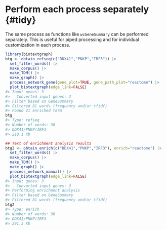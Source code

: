 

# Perform each process separately {#tidy}

The same process as functions like `wcGeneSummary` can be performed separately. This is useful for piped processing and for individual customization in each process.


```r
library(biotextgraph)
btg <- obtain_refseq(c("DDX41","PNKP","IRF3")) |>
  set_filter_words() |>
  make_corpus() |>
  make_TDM() |>
  make_graph() |>
  process_network_gene(gene_plot=TRUE, gene_path_plot="reactome") |>
  plot_biotextgraph(edge_link=FALSE)
#> Input genes: 3
#>   Converted input genes: 3
#> Filter based on GeneSummary
#> Filtered 81 words (frequency and/or tfidf)
#> Found 21 enriched term
btg
#> Type: refseq
#> Number of words: 30
#> DDX41/PNKP/IRF3
#> 218.1 Kb

## Text of enrichment analysis results
btg2 <- obtain_enrich(c("DDX41","PNKP","IRF3"), enrich="reactome") |>
  set_filter_words() |>
  make_corpus() |>
  make_TDM() |>
  make_graph() |>
  process_network_manual() |>
  plot_biotextgraph(edge_link=FALSE)
#> Input genes: 3
#>   Converted input genes: 3
#> Performing enrichment analysis
#> Filter based on GeneSummary
#> Filtered 81 words (frequency and/or tfidf)
btg2
#> Type: enrich
#> Number of words: 30
#> DDX41/PNKP/IRF3
#> 291.3 Kb
```
